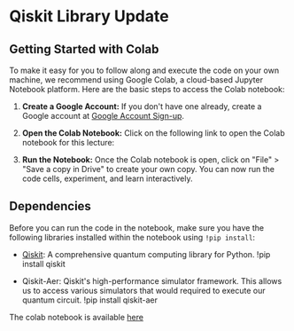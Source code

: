 # Qiskit Library Update

## Getting Started with Colab

To make it easy for you to follow along and execute the code on your own machine, we recommend using Google Colab, a cloud-based Jupyter Notebook platform. Here are the basic steps to access the Colab notebook:

1. **Create a Google Account:** If you don't have one already, create a Google account at [Google Account Sign-up](https://accounts.google.com/signup).

2. **Open the Colab Notebook:** Click on the following link to open the Colab notebook for this lecture:

3. **Run the Notebook:** Once the Colab notebook is open, click on "File" > "Save a copy in Drive" to create your own copy. You can now run the code cells, experiment, and learn interactively.

## Dependencies

Before you can run the code in the notebook, make sure you have the following libraries installed within the notebook using `!pip install`:

- [Qiskit](https://qiskit.org/): A comprehensive quantum computing library for Python. 
  !pip install qiskit

- Qiskit-Aer: Qiskit's high-performance simulator framework. This allows us to access various simulators that would required to execute our quantum circuit.
  !pip install qiskit-aer

The colab notebook is available [here](https://colab.research.google.com/drive/1LWWSa2pSSE2QXaziNHl_mJ_3RxlQSgze?usp=sharing)


